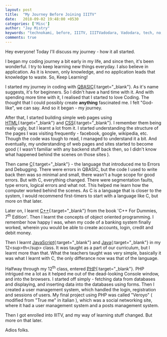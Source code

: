 ```yaml
---
layout: post
title:  "My Journey Before Joining IIITV"
date:   2018-09-02 19:48:00 +0530
categories: ['Misc']
author: "Jay Mistry"
keywords: "technokami, before, IIITV, IIITVadodara, Vadodara, tech, no, kami"
comments: true
---
```


Hey everyone! Today I'll discuss my journey - how it all started.

I began my coding journey a bit early in my life, and since then, it's been wonderful. I try to keep learning new things everyday. I also believe in application. As it is known, only knowledge, and no application leads that knowledge to waste. So, Keep Learning!

I started my journey in coding with [QBASIC](https://en.wikipedia.org/wiki/QBasic){:target="_blank"}. As it's name suggests, it's for beginners. So I didn't have a hard time with it. And with spending more time with it, I realised that I started to love Coding. The thought that I could possibly create <b>anything</b> fascinated me. I felt "God-like", we can say. And so it began - my journey.

After that, I started building simple web pages using [HTML](https://en.wikipedia.org/wiki/HTML){:target="_blank"} and [CSS](https://en.wikipedia.org/wiki/Cascading_Style_Sheets){:target="_blank"}. I remember them being really ugly, but I learnt a lot from it. I started understanding the structure of the pages I was visiting frequently - facebook, google, wikipedia, etc. Though the code was tough to read, I managed to understand it a bit. And eventually, my understanding of web pages and sites started to become good ( I wasn't familiar with any backend stuff back then, so I didn't know what happened behind the scenes on those sites ).

Then came [C](https://en.wikipedia.org/wiki/C_(programming_language)){:target="_blank"} - the language that introduced me to Errors and Debugging. There were errors in QBASIC, but the code I used to write back then was so minimal and small, there wasn't a huge scope for good errors. But with C, everything changed. There were segmentation faults, type errors, logical errors and what not. This helped me learn how the computer worked behind the scenes. As C is a language that is closer to the system, I would recommend first-timers to start with a language like C, but more on that later.

Later on, I learnt [C++](https://en.wikipedia.org/wiki/C++){:target="_blank"} from the book 'C++ For Dummies, 7<sup>th</sup> Edition'. Then I learnt the concepts of object oriented programming. I remember how happy I was, when my code of a banking system finally worked, wherein you would be able to create accounts, login, credit and debit money. 

Then I learnt [JavaScript](https://en.wikipedia.org/wiki/JavaScript){:target="_blank"} and [Java](https://en.wikipedia.org/wiki/Java_(programming_language)){:target="_blank"} in my 12<sup>th</sup> class. It was taught as a part of our curriculum, but I learnt more than that. What the teachers taught was very simple, basically it was what I learnt with C, the only differance now was that of the language.

Halfway through my 12<sup>th</sup> class, entered [PHP](https://en.wikipedia.org/wiki/PHP){:target="_blank"}. PHP intrigued me a lot as it helped me out of the dead-looking Console window, and into the browsers. I started off simply - fetching data from databases and displaying, and inserting data into the databases using forms. Then I created a user management system, which handled the login, registration and sessions of users. My final project using PHP was called "Veroyo" ( modified from "True me" in italian ), which was a social networking site, where it had a user management system and a posts management system.

Then I got enrolled into IIITV, and my way of learning stuff changed. But more on that later.

Adios folks.
